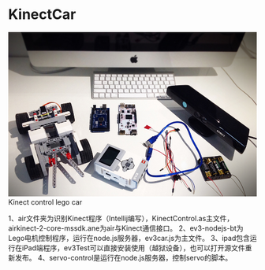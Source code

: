 KinectCar
=========
![image](https://raw.githubusercontent.com/jiaoxu/KinectCar/master/screenshot.JPG)
Kinect control lego car

1、air文件夹为识别Kinect程序（Intellij编写），KinectControl.as主文件，airkinect-2-core-mssdk.ane为air与Kinect通信接口。
2、ev3-nodejs-bt为Lego电机控制程序，运行在node.js服务器，ev3car.js为主文件。
3、ipad包含运行在iPad端程序，ev3Test可以直接安装使用（越狱设备），也可以打开源文件重新发布。
4、servo-control是运行在node.js服务器，控制servo的脚本。
